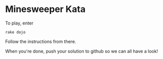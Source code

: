 # Minesweeper Kata

To play, enter

    rake dojo

Follow the instructions from there.

When you're done, push your solution to github so we can all have a look!